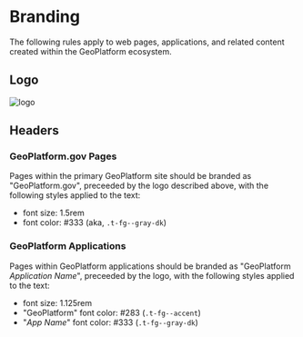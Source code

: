 
# Branding

The following rules apply to web pages, applications, and related content created within the GeoPlatform ecosystem.

## Logo

![logo](https://www.geoplatform.gov/wp-content/themes/geoplatform-portal-four/img/logo.svg)


## Headers

### GeoPlatform.gov Pages
Pages within the primary GeoPlatform site should be branded as "GeoPlatform.gov", preceeded by the logo described above, with the following styles applied to the text:
- font size: 1.5rem
- font color: #333 (aka, `.t-fg--gray-dk`)

### GeoPlatform Applications
Pages within GeoPlatform applications should be branded as "GeoPlatform _Application Name_",
preceeded by the logo, with the following styles applied to the text:
- font size: 1.125rem
- "GeoPlatform" font color: #283 (`.t-fg--accent`)
- "_App Name_" font color: #333 (`.t-fg--gray-dk`)
